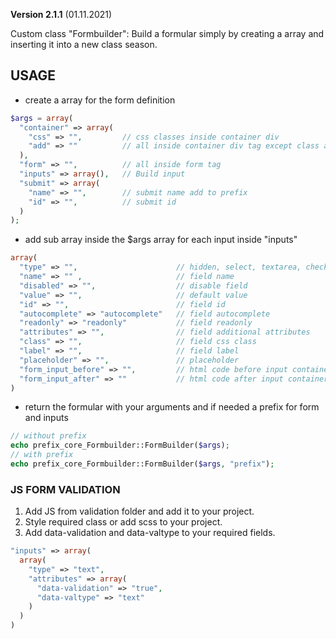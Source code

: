 **Version 2.1.1** (01.11.2021)

Custom class "Formbuilder": Build a formular simply by creating a array and inserting it into a new class season.

## USAGE
* create a array for the form definition
```php
$args = array(
  "container" => array(
    "css" => "",         // css classes inside container div
    "add" => ""          // all inside container div tag except class and id
  ),
  "form" => "",          // all inside form tag
  "inputs" => array(),   // Build input
  "submit" => array(
    "name" => "",        // submit name add to prefix
    "id" => "",          // submit id
  )
);
```
* add sub array inside the $args array for each input inside "inputs"
```php
array(
  "type" => "",                      // hidden, select, textarea, checkbox, radio, email, text
  "name" => "" ,                     // field name
  "disabled" => "",                  // disable field
  "value" => "",                     // default value
  "id" => "",                        // field id
  "autocomplete" => "autocomplete"   // field autocomplete
  "readonly" => "readonly"           // field readonly
  "attributes" => "",                // field additional attributes
  "class" => "",                     // field css class
  "label" => "",                     // field label
  "placeholder" => "",               // placeholder
  "form_input_before" => "",         // html code before input container
  "form_input_after" => ""           // html code after input container
)
```
* return the formular with your arguments and if needed a prefix for form and inputs
```php
// without prefix
echo prefix_core_Formbuilder::FormBuilder($args);
// with prefix
echo prefix_core_Formbuilder::FormBuilder($args, "prefix");
```

### JS FORM VALIDATION
1. Add JS from validation folder and add it to your project.
2. Style required class or add scss to your project.
3. Add data-validation and data-valtype to your required fields.
```php
"inputs" => array(
  array(
    "type" => "text",
    "attributes" => array(
      "data-validation" => "true",
      "data-valtype" => "text"
    )
  )
)
```

